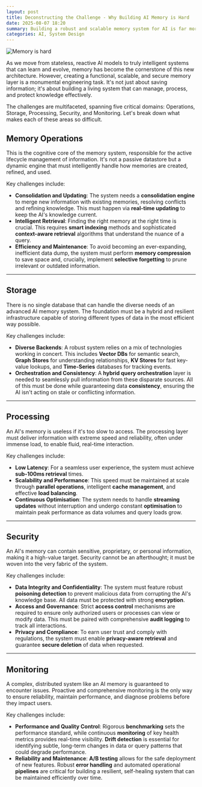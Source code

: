 ```yaml
---
layout: post
title: Deconstructing the Challenge - Why Building AI Memory is Hard
date: 2025-08-07 18:20
summary: Building a robust and scalable memory system for AI is far more than just storing data. It involves a complex interplay of sophisticated operations, diverse storage backends, high-performance processing, stringent security measures, and constant monitoring. This post breaks down the key challenges that make AI memory a truly hard problem to solve.
categories: AI, System Design
---
```


<img src="https://i.ibb.co/Kp6m0tm7/Screenshot-2025-09-01-183255.png" alt="Memory is hard" border="0">

As we move from stateless, reactive AI models to truly intelligent systems that can learn and evolve, memory has become the cornerstone of this new architecture. However, creating a functional, scalable, and secure memory layer is a monumental engineering task. It's not just about saving information; it's about building a living system that can manage, process, and protect knowledge effectively.

The challenges are multifaceted, spanning five critical domains: Operations, Storage, Processing, Security, and Monitoring. Let's break down what makes each of these areas so difficult.


## Memory Operations

This is the cognitive core of the memory system, responsible for the active lifecycle management of information. It's not a passive datastore but a dynamic engine that must intelligently handle how memories are created, refined, and used.

Key challenges include:

  * **Consolidation and Updating**: The system needs a **consolidation engine** to merge new information with existing memories, resolving conflicts and refining knowledge. This must happen via **real-time updating** to keep the AI's knowledge current.
  * **Intelligent Retrieval**: Finding the right memory at the right time is crucial. This requires **smart indexing** methods and sophisticated **context-aware retrieval** algorithms that understand the nuance of a query.
  * **Efficiency and Maintenance**: To avoid becoming an ever-expanding, inefficient data dump, the system must perform **memory compression** to save space and, crucially, implement **selective forgetting** to prune irrelevant or outdated information.

-----

## Storage

There is no single database that can handle the diverse needs of an advanced AI memory system. The foundation must be a hybrid and resilient infrastructure capable of storing different types of data in the most efficient way possible.

Key challenges include:

  * **Diverse Backends**: A robust system relies on a mix of technologies working in concert. This includes **Vector DBs** for semantic search, **Graph Stores** for understanding relationships, **KV Stores** for fast key-value lookups, and **Time-Series** databases for tracking events.
  * **Orchestration and Consistency**: A **hybrid query orchestration** layer is needed to seamlessly pull information from these disparate sources. All of this must be done while guaranteeing data **consistency**, ensuring the AI isn't acting on stale or conflicting information.

-----

## Processing

An AI's memory is useless if it's too slow to access. The processing layer must deliver information with extreme speed and reliability, often under immense load, to enable fluid, real-time interaction.

Key challenges include:

  * **Low Latency**: For a seamless user experience, the system must achieve **sub-100ms retrieval** times.
  * **Scalability and Performance**: This speed must be maintained at scale through **parallel operations**, intelligent **cache management**, and effective **load balancing**.
  * **Continuous Optimisation**: The system needs to handle **streaming updates** without interruption and undergo constant **optimisation** to maintain peak performance as data volumes and query loads grow.

-----

## Security

An AI's memory can contain sensitive, proprietary, or personal information, making it a high-value target. Security cannot be an afterthought; it must be woven into the very fabric of the system.

Key challenges include:

  * **Data Integrity and Confidentiality**: The system must feature robust **poisoning detection** to prevent malicious data from corrupting the AI's knowledge base. All data must be protected with strong **encryption**.
  * **Access and Governance**: Strict **access control** mechanisms are required to ensure only authorized users or processes can view or modify data. This must be paired with comprehensive **audit logging** to track all interactions.
  * **Privacy and Compliance**: To earn user trust and comply with regulations, the system must enable **privacy-aware retrieval** and guarantee **secure deletion** of data when requested.

-----

## Monitoring

A complex, distributed system like an AI memory is guaranteed to encounter issues. Proactive and comprehensive monitoring is the only way to ensure reliability, maintain performance, and diagnose problems before they impact users.

Key challenges include:

  * **Performance and Quality Control**: Rigorous **benchmarking** sets the performance standard, while continuous **monitoring** of key health metrics provides real-time visibility. **Drift detection** is essential for identifying subtle, long-term changes in data or query patterns that could degrade performance.
  * **Reliability and Maintenance**: **A/B testing** allows for the safe deployment of new features. Robust **error handling** and automated operational **pipelines** are critical for building a resilient, self-healing system that can be maintained efficiently over time.